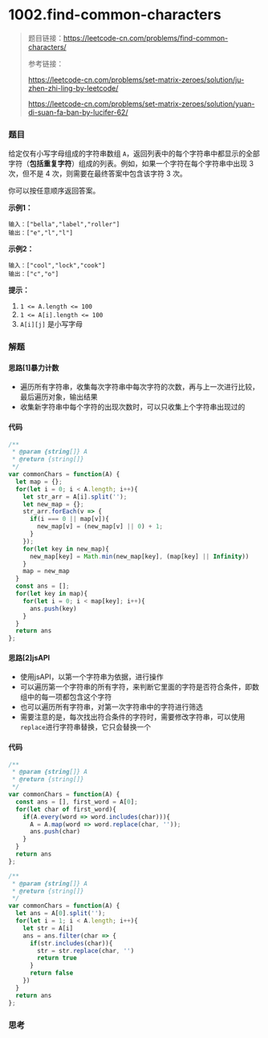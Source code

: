 # 1002.find-common-characters

> 题目链接：https://leetcode-cn.com/problems/find-common-characters/
>
> 参考链接：
>
> https://leetcode-cn.com/problems/set-matrix-zeroes/solution/ju-zhen-zhi-ling-by-leetcode/
>
> https://leetcode-cn.com/problems/set-matrix-zeroes/solution/yuan-di-suan-fa-ban-by-lucifer-62/

### 题目

给定仅有小写字母组成的字符串数组 `A`，返回列表中的每个字符串中都显示的全部字符（**包括重复字符**）组成的列表。例如，如果一个字符在每个字符串中出现 3 次，但不是 4 次，则需要在最终答案中包含该字符 3 次。

你可以按任意顺序返回答案。

**示例1：**

```
输入：["bella","label","roller"]
输出：["e","l","l"]
```

**示例2：**

```
输入：["cool","lock","cook"]
输出：["c","o"]
```

**提示：**

1. `1 <= A.length <= 100`
2. `1 <= A[i].length <= 100`
3. `A[i][j]` 是小写字母



### 解题

#### 思路[1]暴力计数

* 遍历所有字符串，收集每次字符串中每次字符的次数，再与上一次进行比较，最后遍历对象，输出结果
* 收集新字符串中每个字符的出现次数时，可以只收集上个字符串出现过的

#### 代码

```javascript
/**
 * @param {string[]} A
 * @return {string[]}
 */
var commonChars = function(A) {
  let map = {};
  for(let i = 0; i < A.length; i++){
    let str_arr = A[i].split('');
    let new_map = {};
    str_arr.forEach(v => {
      if(i === 0 || map[v]){
        new_map[v] = (new_map[v] || 0) + 1;
      }
    }); 
    for(let key in new_map){
      new_map[key] = Math.min(new_map[key], (map[key] || Infinity))
    }
    map = new_map
  }
  const ans = [];
  for(let key in map){
    for(let i = 0; i < map[key]; i++){
      ans.push(key)
    }
  }
  return ans
};
```

#### 思路[2]jsAPI

* 使用jsAPI，以第一个字符串为依据，进行操作
* 可以遍历第一个字符串的所有字符，来判断它里面的字符是否符合条件，即数组中的每一项都包含这个字符
* 也可以遍历所有字符串，对第一次字符串中的字符进行筛选
* 需要注意的是，每次找出符合条件的字符时，需要修改字符串，可以使用`replace`进行字符串替换，它只会替换一个

#### 代码

```javascript
/**
 * @param {string[]} A
 * @return {string[]}
 */
var commonChars = function(A) {
  const ans = [], first_word = A[0];
  for(let char of first_word){
    if(A.every(word => word.includes(char))){
      A = A.map(word => word.replace(char, ''));
      ans.push(char)
    }
  }
  return ans
};

/**
 * @param {string[]} A
 * @return {string[]}
 */
var commonChars = function(A) {
  let ans = A[0].split('');
  for(let i = 1; i < A.length; i++){
    let str = A[i]
    ans = ans.filter(char => {
      if(str.includes(char)){
        str = str.replace(char, '')
        return true
      }
      return false
    })
  }
  return ans
};
```

#### 

### 思考